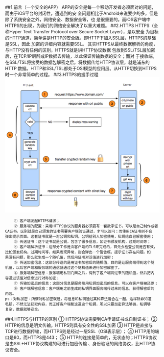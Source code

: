 ##1.前言（一个安全的APP）
        APP的安全是每一个移动开发者必须面对的问题，而由于iOS平台的封闭性，遭遇到的安
    全问题相比于Android来说要少的多，但是除了系统安全之外，网络安全、数据安全等，也
    是很重要的。而iOS客户端中HTTPS的出现，为我们的网络安全解决了以重大难题。
##2.HTTPS
        HTTPS（全称Hyper Text Transfer Protocol over Secure Socket Layer），是以安全
    为目标的HTTP通道，简单讲是HTTP的安全版。即HTTP下加入SSL层，HTTPS的基础是SSL，因此
    加密的详细内容就需要SSL。
        其实HTTPS从最终数据解析的角度，与HTTP没有任何的区别，HTTPS就是讲HTTP协议数据
    包放到SSL/TSL层加密后，在TCP/IP层醉成IP数据去传输，以此保证传输数据的安全；而对
    于接收端，在SSL/TSL将接受的数据包解密之后，将数据传给HTTP协议层，就是浦东的HTTP
    数据。HTTP和SSL/TSL都处于OSI模型的应用层。从HTTP切换到HTTPS时一个非常简单的过程。
##3.HTTPS的握手过程
![HTTPS的握手过程](Image/https.png)

        ① 客户端发起HTTPS请求；
        ② 服务端的配置：采用HTTPS协议的服务器必须要有一套数字证书，可以是自己制作或者
    CA证书。区别就是自己颁发的证书需要客户端验证通过，才可以访问；而使用CA证书则不会
    弹出提示页面。这套证书就是一对公钥和私钥，公钥给别人加密使用，私钥给自己解密使用；
        ③ 传送证书：这个证书就是公钥，包含了很多信息，如证书颁发机构，过期时间等；
        ④ 客户端解析证书：这部分工作是由客户端的TLS来完成的，首先会检查公钥是否有效，
    比如颁发机构，过期时间等，如果发现异常，则会弹出一个警告框，提示证书存在问题。如
    果没有问题，那么就生成一个随机值，然后用证书对该值进行加密；
        ⑤ 传送加密信息：这部分传送的是用证书加密后的随机值，目的是让服务端得到这个随
    机值，以后客户端和服务端的通信就通过这个随机值来进行加密解密了。
        ⑥ 服务端解密信息：服务端用私钥几面之后，得到了客户端闯过来的随机值，然后把内
    容通过该值对信息进行对称加密；
        ⑦ 传输加密后的信息：这部分信息是服务端用私钥加密后的信息，可以在客户端被还原；
        ⑧ 客户端解密信息：客户端用之前生成的私钥界面服务端传过来的信息，获得解密后的
    内容。
    ps：对称加密：所谓对称加密就是，将信息和私钥通过某种算法混合在一起，这样除非知道
    私钥，不然无法获取内容，而正好客户端都这道这个私钥，所以只要加密算法够强，私钥够
    复杂，数据就够安全。
##4.HTTPS与HTTP的区别
        ① HTTPS协议需要到CA申请证书或自制证书；
        ② HTTP的信息是明文传输，HTTPS则具有安全性的SSL加密
        ③ HTTP是直接与TCP进行数据传输，而HTTPS则是经过一层SSL（OSI表示层）；
        ④ HTTP用的端口是80，而HTTPS是443；
        ⑤ HTTP的连接是简单的，无状态的；HTTPS协议是由SSL+HTTP协议构建的可进行加密传输
    、身份验证的网络协议，比HTTP协议安全。
 
        
    
